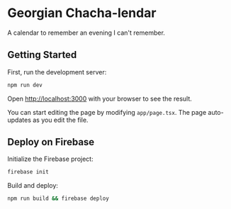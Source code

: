 # Georgian Chacha-lendar

A calendar to remember an evening I can't remember.


## Getting Started

First, run the development server:

```bash
npm run dev
```

Open [http://localhost:3000](http://localhost:3000) with your browser to see the result.

You can start editing the page by modifying `app/page.tsx`. The page auto-updates as you edit the file.

## Deploy on Firebase

Initialize the Firebase project:

```bash
firebase init
```

Build and deploy:
```bash
npm run build && firebase deploy
```